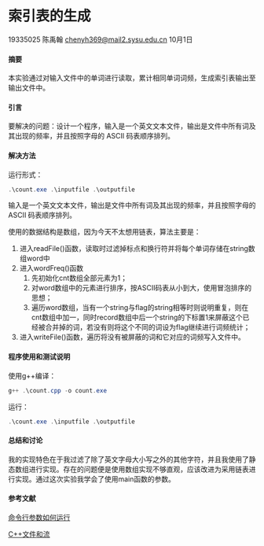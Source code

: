 # 索引表的生成

19335025 陈禹翰 chenyh369@mail2.sysu.edu.cn  10月1日

#### 摘要 

本实验通过对输入文件中的单词进行读取，累计相同单词词频，生成索引表输出至输出文件中。

#### 引言

要解决的问题：设计一个程序，输入是一个英文文本文件，输出是文件中所有词及其出现的频率，并且按照字母的 ASCII 码表顺序排列。

#### 解决方法

运行形式：

```powershell
.\count.exe .\inputfile .\outputfile
```

输入是一个英文文本文件，输出是文件中所有词及其出现的频率，并且按照字母的 ASCII 码表顺序排列。

使用的数据结构是数组，因为今天不太想用链表，算法主要是：

1. 进入readFile()函数，读取时过滤掉标点和换行符并将每个单词存储在string数组word中
2. 进入wordFreq()函数
   1. 先初始化cnt数组全部元素为1；
   2. 对word数组中的元素进行排序，按ASCII码表从小到大，使用冒泡排序的思想；
   3. 遍历word数组，当有一个string与flag的string相等时则说明重复，则在cnt数组中加一，同时record数组中后一个string的下标置1来屏蔽这个已经被合并掉的词，若没有则将这个不同的词设为flag继续进行词频统计；
3. 进入writeFile()函数，遍历将没有被屏蔽的词和它对应的词频写入文件中。

#### 程序使用和测试说明

使用g++编译：

```powershell
g++ .\count.cpp -o count.exe
```

 运行：

```powershell
.\count.exe .\inputfile .\outputfile
```



#### 总结和讨论

我的实现特色在于我过滤了除了英文字母大小写之外的其他字符，并且我使用了静态数组进行实现。存在的问题便是使用数组实现不够直观，应该改进为采用链表进行实现。通过这次实验我学会了使用main函数的参数。

#### 参考文献

[命令行参数如何运行](https://zhidao.baidu.com/question/280662774.html)

[C++文件和流](https://www.runoob.com/cplusplus/cpp-files-streams.html)